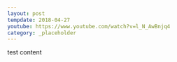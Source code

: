 ```yaml
---
layout: post
tempdate: 2018-04-27
youtube: https://www.youtube.com/watch?v=l_N_AwBnjq4
category: _placeholder
---
```

test content